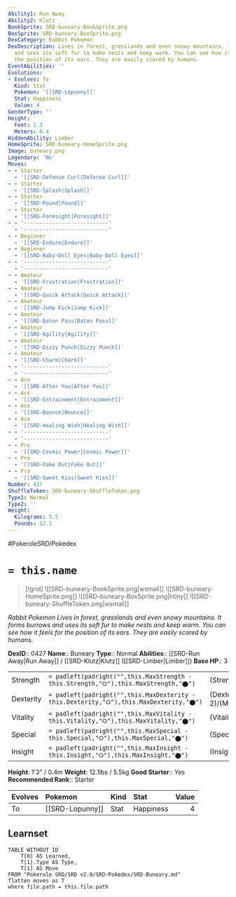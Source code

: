 ```yaml
---
Ability1: Run Away
Ability2: Klutz
BookSprite: SRD-buneary-BookSprite.png
BoxSprite: SRD-buneary-BoxSprite.png
DexCategory: Rabbit Pokemon
DexDescription: Lives in forest, grasslands and even snowy mountains. It forms burrows
  and uses its soft fur to make nests and keep warm. You can see how it feels for
  the position of its ears. They are easily scared by humans.
EventAbilities: ''
Evolutions:
- Evolves: To
  Kind: Stat
  Pokemon: '[[SRD-Lopunny]]'
  Stat: Happiness
  Value: 4
GenderType: ''
Height:
  Feet: 1.3
  Meters: 0.4
HiddenAbility: Limber
HomeSprite: SRD-buneary-HomeSprite.png
Image: buneary.png
Legendary: 'No'
Moves:
- - Starter
  - '[[SRD-Defense Curl|Defense Curl]]'
- - Starter
  - '[[SRD-Splash|Splash]]'
- - Starter
  - '[[SRD-Pound|Pound]]'
- - Starter
  - '[[SRD-Foresight|Foresight]]'
- - '---------------------------'
  - '---------------------------'
- - Beginner
  - '[[SRD-Endure|Endure]]'
- - Beginner
  - '[[SRD-Baby-Doll Eyes|Baby-Doll Eyes]]'
- - '---------------------------'
  - '---------------------------'
- - Amateur
  - '[[SRD-Frustration|Frustration]]'
- - Amateur
  - '[[SRD-Quick Attack|Quick Attack]]'
- - Amateur
  - '[[SRD-Jump Kick|Jump Kick]]'
- - Amateur
  - '[[SRD-Baton Pass|Baton Pass]]'
- - Amateur
  - '[[SRD-Agility|Agility]]'
- - Amateur
  - '[[SRD-Dizzy Punch|Dizzy Punch]]'
- - Amateur
  - '[[SRD-Charm|Charm]]'
- - '---------------------------'
  - '---------------------------'
- - Ace
  - '[[SRD-After You|After You]]'
- - Ace
  - '[[SRD-Entrainment|Entrainment]]'
- - Ace
  - '[[SRD-Bounce|Bounce]]'
- - Ace
  - '[[SRD-Healing Wish|Healing Wish]]'
- - '---------------------------'
  - '---------------------------'
- - Pro
  - '[[SRD-Cosmic Power|Cosmic Power]]'
- - Pro
  - '[[SRD-Fake Out|Fake Out]]'
- - Pro
  - '[[SRD-Sweet Kiss|Sweet Kiss]]'
Number: 427
ShuffleToken: SRD-buneary-ShuffleToken.png
Type1: Normal
Type2: ''
Weight:
  Kilograms: 5.5
  Pounds: 12.1
---
```


#PokeroleSRD/Pokedex

# `= this.name`

> [!grid]
> ![[SRD-buneary-BookSprite.png|wsmall]]
> ![[SRD-buneary-HomeSprite.png]]
> ![[SRD-buneary-BoxSprite.png|htiny]]
> ![[SRD-buneary-ShuffleToken.png|wsmall]]


*Rabbit Pokemon*
*Lives in forest, grasslands and even snowy mountains. It forms burrows and uses its soft fur to make nests and keep warm. You can see how it feels for the position of its ears. They are easily scared by humans.*

**DexID**:: 0427
**Name**:: Buneary
**Type**:: Normal
**Abilities**:: [[SRD-Run Away|Run Away]] / [[SRD-Klutz|Klutz]] ([[SRD-Limber|Limber]])
**Base HP**:: 3

|           |                                                                                        |                                          |
| --------- | -------------------------------------------------------------------------------------- | ---------------------------------------- |
| Strength  | `= padleft(padright("",this.MaxStrength - this.Strength,"⭘"),this.MaxStrength,"⬤")`    | (Strength::2)/(MaxStrength::4)   |
| Dexterity | `= padleft(padright("",this.MaxDexterity - this.Dexterity,"⭘"),this.MaxDexterity,"⬤")` | (Dexterity:: 2)/(MaxDexterity::5) |
| Vitality  | `= padleft(padright("",this.MaxVitality - this.Vitality,"⭘"),this.MaxVitality,"⬤")`    | (Vitality::1)/(MaxVitality::3)   |
| Special   | `= padleft(padright("",this.MaxSpecial - this.Special,"⭘"),this.MaxSpecial,"⬤")`       | (Special::1)/(MaxSpecial::3)     |
| Insight   | `= padleft(padright("",this.MaxInsight - this.Insight,"⭘"),this.MaxInsight,"⬤")`       | (Insight::2)/(MaxInsight::4)     |

**Height**: 1'3" / 0.4m
**Weight**: 12.1lbs / 5.5kg
**Good Starter**:: Yes
**Recommended Rank**:: Starter

| Evolves   | Pokemon         | Kind   | Stat      |   Value |
|:----------|:----------------|:-------|:----------|--------:|
| To        | [[SRD-Lopunny]] | Stat   | Happiness |       4 |

## Learnset

```dataview
TABLE WITHOUT ID
    T[0] AS Learned,
    T[1].Type AS Type,
    T[1] AS Move
FROM "Pokerole SRD/SRD v2.0/SRD-Pokedex/SRD-Buneary.md"
flatten moves as T
where file.path = this.file.path
```
